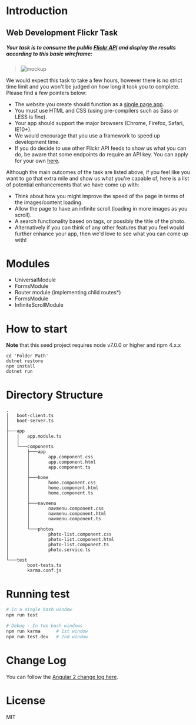# Introduction

## Web Development Flickr Task

##### Your task is to consume the public [Flickr API](https://api.flickr.com/services/feeds/photos_public.gne?format=json) and display the results according to this basic wireframe:

> ![mockup](https://github.com/holidayextras/culture/blob/master/recruitment/vyDVR1e.png)

We would expect this task to take a few hours, however there is no strict time limit and you won't be judged on how long it took you to complete. Please find a few pointers below:

* The website you create should function as a [single page app](http://en.wikipedia.org/wiki/Single-page_application).
* You must use HTML and CSS (using pre-compilers such as Sass or LESS is fine).
* Your app should support the major browsers (Chrome, Firefox, Safari, IE10+).
* We would encourage that you use a framework to speed up development time.
* If you do decide to use other Flickr API feeds to show us what you can do, be aware that some endpoints do require an API key. You can apply for your own [here](https://www.flickr.com/services/api/keys).

Although the main outcomes of the task are listed above, if you feel like you want to go that extra mile and show us what you're capable of, here is a list of potential enhancements that we have come up with:

* Think about how you might improve the speed of the page in terms of the images/content loading.
* Allow the page to have an infinite scroll (loading in more images as you scroll).
* A search functionality based on tags, or possibly the title of the photo.
* Alternatively if you can think of any other features that you feel would further enhance your app, then we'd love to see what you can come up with!

# Modules

* UniversalModule
* FormsModule
* Router module (implementing child routes*)
* FormsModule
* InfiniteScrollModule

# How to start

**Note** that this seed project requires node v7.0.0 or higher and npm 4.x.x

```open Command Prompt
cd 'Folder Path'
dotnet restore
npm install
dotnet run
```

# Directory Structure

```
.
│   boot-client.ts
│   boot-server.ts
│
├───app
│   │   app.module.ts
│   │
│   └───components
│       ├───app
│       │       app.component.css
│       │       app.component.html
│       │       app.component.ts
│       │
│       ├───home
│       │       home.component.css
│       │       home.component.html
│       │       home.component.ts
│       │
│       ├───navmenu
│       │       navmenu.component.css
│       │       navmenu.component.html
│       │       navmenu.component.ts
│       │
│       └───photos
│               photo-list.component.css
│               photo-list.component.html
│               photo-list.component.ts
│               photo.service.ts
│
└───test
        boot-tests.ts
        karma.conf.js
```

# Running test

```bash
# In a single bash window
npm run test

# Debug - In two bash windows
npm run karma      # 1st window
npm run test.dev   # 2nd window
```

# Change Log

You can follow the [Angular 2 change log here](https://github.com/puhpat/TechHuddle.FlickrGallery/commits/master).

# License

MIT
